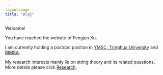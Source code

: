 ```yaml
---
layout:page
title: "Blog"
---
```

Welcome!

You have reached the website of Fengjun Xu. 

I am currently holding a postdoc position in [YMSC, Tsinghua University](https://ymsc.tsinghua.edu.cn/cn) and [BIMSA](http://www.bimsa.cn).

My research interests mainly lie on string theory and its related questions. More details please click [Research](https://fengjunjohnxu.github.io/research/). 
